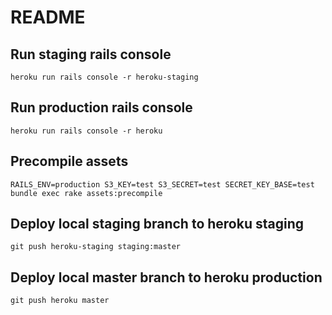 # README

## Run staging rails console
```
heroku run rails console -r heroku-staging
```

## Run production rails console
```
heroku run rails console -r heroku
```

## Precompile assets
```
RAILS_ENV=production S3_KEY=test S3_SECRET=test SECRET_KEY_BASE=test bundle exec rake assets:precompile
```

## Deploy local staging branch to heroku staging
```
git push heroku-staging staging:master
```

## Deploy local master branch to heroku production
```
git push heroku master
```
